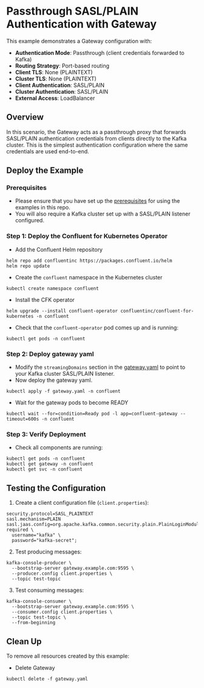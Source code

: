 # Passthrough SASL/PLAIN Authentication with Gateway

This example demonstrates a Gateway configuration with:
- **Authentication Mode**: Passthrough (client credentials forwarded to Kafka)
- **Routing Strategy**: Port-based routing
- **Client TLS**: None (PLAINTEXT)
- **Cluster TLS**: None (PLAINTEXT) 
- **Client Authentication**: SASL/PLAIN
- **Cluster Authentication**: SASL/PLAIN
- **External Access**: LoadBalancer

## Overview

In this scenario, the Gateway acts as a passthrough proxy that forwards SASL/PLAIN authentication credentials from clients directly to the Kafka cluster. This is the simplest authentication configuration where the same credentials are used end-to-end.

## Deploy the Example

### Prerequisites

- Please ensure that you have set up the [prerequisites](https://github.com/confluentinc/confluent-kubernetes-examples/blob/master/README.md#prerequisites) for using the examples in this repo.
- You will also require a Kafka cluster set up with a SASL/PLAIN listener configured.

### Step 1: Deploy the Confluent for Kubernetes Operator

- Add the Confluent Helm repository
```
helm repo add confluentinc https://packages.confluent.io/helm
helm repo update
```
- Create the `confluent` namespace in the Kubernetes cluster
```
kubectl create namespace confluent
```
- Install the CFK operator
```
helm upgrade --install confluent-operator confluentinc/confluent-for-kubernetes -n confluent
```
- Check that the `confluent-operator` pod comes up and is running:
```
kubectl get pods -n confluent
```

### Step 2: Deploy gateway yaml

- Modify the `streamingDomains` section in the [gateway.yaml](./gateway.yaml) to point to your Kafka cluster SASL/PLAIN listener.
- Now deploy the gateway yaml.
```
kubectl apply -f gateway.yaml -n confluent
```
- Wait for the gateway pods to become READY
```
kubectl wait --for=condition=Ready pod -l app=confluent-gateway --timeout=600s -n confluent
```

### Step 3: Verify Deployment

- Check all components are running:
```
kubectl get pods -n confluent
kubectl get gateway -n confluent
kubectl get svc -n confluent
```

## Testing the Configuration

1. Create a client configuration file (`client.properties`):
```
security.protocol=SASL_PLAINTEXT
sasl.mechanism=PLAIN
sasl.jaas.config=org.apache.kafka.common.security.plain.PlainLoginModule required \
  username="kafka" \
  password="kafka-secret";
```

2. Test producing messages:
```
kafka-console-producer \
  --bootstrap-server gateway.example.com:9595 \
  --producer.config client.properties \
  --topic test-topic
```

3. Test consuming messages:
```
kafka-console-consumer \
  --bootstrap-server gateway.example.com:9595 \
  --consumer.config client.properties \
  --topic test-topic \
  --from-beginning
```

## Clean Up

To remove all resources created by this example:

- Delete Gateway
```
kubectl delete -f gateway.yaml
```